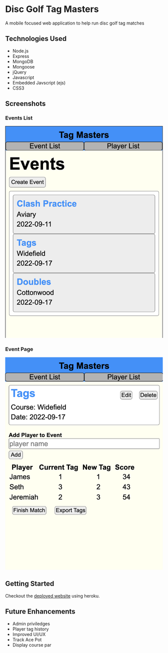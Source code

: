 # Disc Golf Tag Masters

A mobile focused web application to help run disc golf tag matches

## Technologies Used

- Node.js
- Express
- MongoDB
- Mongoose
- jQuery
- Javascript
- Embedded Javscript (ejs)
- CSS3

## Screenshots

### Events List

![Events List](./img/event-list.png 'Event List')

### Event Page

![Events Page](./img/event-page.png 'Event Page')

## Getting Started

Checkout the [deployed website](http://disc-golf-tag-master.herokuapp.com/) using heroku.

## Future Enhancements

- Admin priviledges
- Player tag history
- Improved UI/UX
- Track Ace Pot
- Display course par
